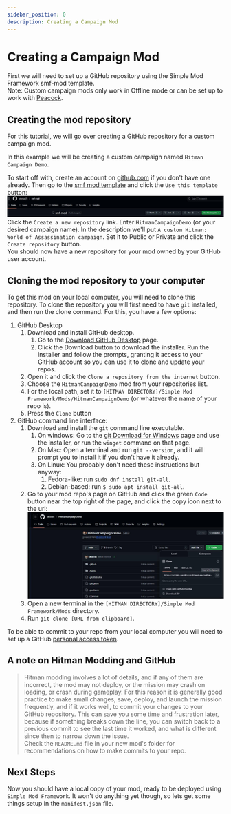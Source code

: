 ```yaml
---
sidebar_position: 0
description: Creating a Campaign Mod
---
```


# Creating a Campaign Mod

First we will need to set up a GitHub repository using the Simple Mod Framework smf-mod template.  
Note: Custom campaign mods only work in Offline mode or can be set up to work with [Peacock](https://thepeacockproject.org/).

## Creating the mod repository

For this tutorial, we will go over creating a GitHub repository for a custom campaign mod.  

In this example we will be creating a custom campaign named `Hitman Campaign Demo`.

To start off with, create an account on [github.com](https://github.com) if you don't have one already. Then go to the
[smf mod template](https://github.com/atampy25/smf-mod) and click the `Use this template` button: 
![resources/use_this_template.jpg](resources/use_this_template.jpg)  
Click the `Create a new repository` link. Enter `HitmanCampaignDemo`
(or your desired campaign name). In the description we'll put `A custom Hitman: World of Assassination campaign`. Set it
to Public or Private and click the `Create repository` button.  
You should now have a new repository for your mod owned by your GitHub user account.

## Cloning the mod repository to your computer

To get this mod on your local computer, you will need to clone this repository. To clone the repository you will first need to have `git` installed, and then run the clone command. For this, you have a few options:
1. GitHub Desktop
   1. Download and install GitHub desktop.
      1. Go to the [Download GitHub Desktop](https://desktop.github.com/download/) page.
      2. Click the Download button to download the installer. Run the installer and follow the prompts, granting it access to your GitHub account so you can use it to clone and update your repos.
   2. Open it and click the `Clone a repository from the internet` button.
   3. Choose the `HitmanCampaignDemo` mod from your repositories list.
   4. For the local path, set it to `[HITMAN DIRECTORY]/Simple Mod Framework/Mods/HitmanCampaignDemo` (or whatever the name of your repo is).
   5. Press the `Clone` button
2. GitHub command line interface:
   1. Download and install the `git` command line executable. 
      1. On windows: Go to the [git Download for Windows](https://git-scm.com/download/win) page and use the installer, or run the `winget` command on that page.
      2. On Mac: Open a terminal and run `git --version`, and it will prompt you to install it if you don't have it already.
      3. On Linux: You probably don't need these instructions but anyway:
         1. Fedora-like: run `sudo dnf install git-all`.
         2. Debian-based: run `$ sudo apt install git-all`.
   2. Go to your mod repo's page on GitHub and click the green `Code` button near the top right of the page, and click the copy icon next to the url:  
      ![resources/copy_to_clipboard.jpg](resources/copy_to_clipboard.jpg)
   3. Open a new terminal in the `[HITMAN DIRECTORY]/Simple Mod Framework/Mods` directory.
   4. Run `git clone [URL from clipboard]`.

To be able to commit to your repo from your local computer you will need to set up a GitHub [personal access token](https://docs.github.com/en/authentication/keeping-your-account-and-data-secure/managing-your-personal-access-tokens).

## A note on Hitman Modding and GitHub
> Hitman modding involves a lot of details, and if any of them are incorrect, the mod may not deploy, or the mission may crash on loading, or crash during gameplay. For this reason it is generally good practice to make small changes, save, deploy, and launch the mission frequently, and if it works well, to commit your changes to your GitHub repository. This can save you some time and frustration later, because if something breaks down the line, you can switch back to a previous commit to see the last time it worked, and what is different since then to narrow down the issue.   
> Check the `README.md` file in your new mod's folder for recommendations on how to make commits to your repo.

## Next Steps

Now you should have a local copy of your mod, ready to be deployed using `Simple Mod Framework`. It won't do anything yet though, so lets get some things setup in the `manifest.json` file.